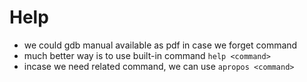 # Help

  - we could gdb manual available as pdf in case we forget command
  - much better way is to use built-in command `help <command> `
  - incase we need related command, we can use `apropos <command>`
